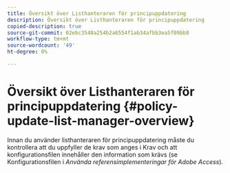 ```yaml
---
title: Översikt över Listhanteraren för principuppdatering
description: Översikt över Listhanteraren för principuppdatering
copied-description: true
source-git-commit: 02ebc3548a254b2a6554f1ab34afbb3ea5f09bb8
workflow-type: tm+mt
source-wordcount: '49'
ht-degree: 0%

---
```


# Översikt över Listhanteraren för principuppdatering {#policy-update-list-manager-overview}

Innan du använder listhanteraren för principuppdatering måste du kontrollera att du uppfyller de krav som anges i Krav och att konfigurationsfilen innehåller den information som krävs (se Konfigurationsfilen i *Använda referensimplementeringar för Adobe Access*).
